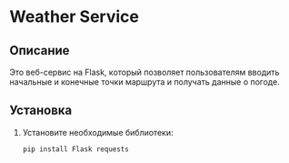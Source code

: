 # Weather Service

## Описание

Это веб-сервис на Flask, который позволяет пользователям вводить начальные и конечные точки маршрута и получать данные о погоде.

## Установка

1. Установите необходимые библиотеки:

   ```bash
   pip install Flask requests
